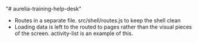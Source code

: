 "# aurelia-training-help-desk" 

- Routes in a separate file. src/shell/routes.js to keep the shell clean
- Loading data is left to the routed to pages rather than the visual pieces of the screen. activity-list is an example of this.

